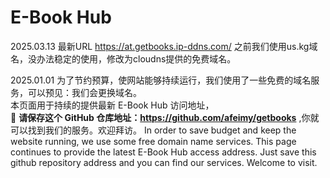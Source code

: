 # E-Book Hub
2025.03.13
最新URL
https://at.getbooks.ip-ddns.com/
之前我们使用us.kg域名，没办法稳定的使用，修改为cloudns提供的免费域名。

2025.01.01
为了节约预算，使网站能够持续运行，我们使用了一些免费的域名服务，可以预见：我们会更换域名。<br>本页面用于持续的提供最新 E-Book Hub 访问地址，<br>📢  **请保存这个 GitHub 仓库地址：https://github.com/afeimy/getbooks** ,你就可以找到我们的服务。欢迎拜访。
In order to save budget and keep the website running, we use some free domain name services. This page continues to provide the latest E-Book Hub access address. Just save this github repository address and you can find our services. Welcome to visit.

